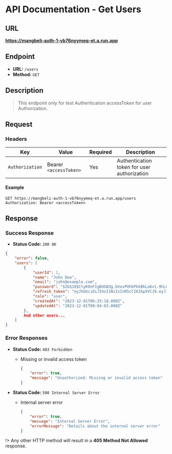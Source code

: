 # **API Documentation - Get Users**

## URL

**https://mangbeli-auth-1-vb76nyymeq-et.a.run.app**

## Endpoint

- **URL:** `/users`
- **Method:** `GET`

## Description

> This endpoint only for test Authentication accessToken for user Authorization.

## Request

### Headers

| Key           | Value                                | Required | Description                               |
| ------------- | ------------------------------------ | -------- | ----------------------------------------- |
| `Authorization`| Bearer `<accessToken>`               | Yes      | Authentication token for user authorization|

#### Example
```http
GET https://mangbeli-auth-1-vb76nyymeq-et.a.run.app/users
Authorization: Bearer <accessToken>
```

## Response

### Success Response

- **Status Code:** `200 OK`
```json
{
    "error": false,
    "users": [
        {
            "userId": 1,
            "name": "John Doe",
            "email": "john@example.com",
            "password": "$2b$10$CtyK0nFIgBUGN3g.bVovPOh6PkkBkLa6v1.9hLGfC5PNUZEJNL4nq",
            "refresh_token": "eyJhbGciOiJIUzI1NiIsInR5cCI6IkpXVCJ9.eyJ1c2VySWQiOjEsIm5hbWUiOiJ1ZGliIiwiZW1haWwiOiJ1ZGluc2VkdW5pYUBkaWNvZGluZy5jb20iLCJpYXQiOjE3MDE0MjE0NDMsImV4cCI6MTcwMTUwNzg0M30.XhqMxBtmwtkmyqD9idzjmWy3QjeHf0autXprKr1MBqM",
            "role": "user",
            "createdAt": "2023-12-01T06:25:18.000Z",
            "updatedAt": "2023-12-01T09:04:03.000Z"
        },
        And other users...
    ]
}
```

### Error Responses

- **Status Code:** `403 Forbidden`
    - Missing or invalid access token
        ```json
        {
            "error": true,
            "message": "Unauthorized: Missing or invalid access token"
        }
        ```

- **Status Code:** `500 Internal Server Error`
    - Internal server error
        ```json
        {
            "error": true,
            "message": "Internal Server Error",
            "errorMessage": "Details about the internal server error"
        }
        ```

!> Any other HTTP method will result in a **405 Method Not Allowed** response.
